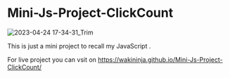 # Mini-Js-Project-ClickCount

![2023-04-24 17-34-31_Trim](https://user-images.githubusercontent.com/86143301/234000739-99fbbadc-fb9e-4e86-9fff-f4bd51de199f.gif)


This is just a mini project to recall my JavaScript .

For live project you can vsit on https://wakininja.github.io/Mini-Js-Project-ClickCount/


